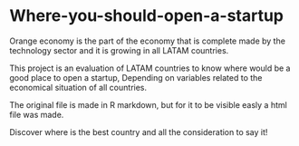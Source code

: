 # Where-you-should-open-a-startup

Orange economy is the part of the economy that is complete made by the technology sector and it is growing in all LATAM countries.

This project is an evaluation of LATAM countries to know where would be a good place to open a startup, Depending on variables related to the economical situation of all countries.

The original file is made in R markdown, but for it to be visible easly a html file was made.

Discover where is the best country and all the consideration to say it!
